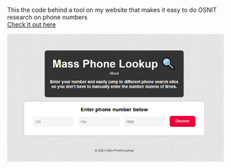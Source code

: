 This the code behind a tool on my website that makes it easy to do OSNIT research on phone numbers
<br>
[Check it out here](https://millersart.in)

![Demo Picture](demo.png)
